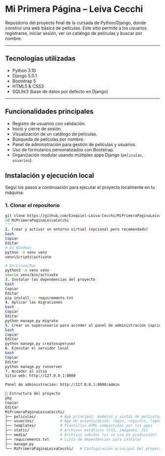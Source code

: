 #  Mi Primera Página – Leiva Cecchi

Repositorio del proyecto final de la cursada de Python/Django, donde construí una web básica de películas. Este sitio permite a los usuarios registrarse, iniciar sesión, ver un catálogo de películas y buscar por nombre.

---

##  Tecnologías utilizadas

-  Python 3.10
-  Django 5.0.1
-  Bootstrap 5
-  HTML5 & CSS3
-  SQLite3 (base de datos por defecto en Django)

---

##  Funcionalidades principales

-  Registro de usuarios con validación.
-  Inicio y cierre de sesión.
-  Visualización de un catálogo de películas.
-  Búsqueda de películas por nombre.
-  Panel de administración para gestión de películas y usuarios.
-  Uso de formularios personalizados con Bootstrap.
-  Organización modular usando múltiples apps Django (`peliculas`, `usuarios`).

## Instalación y ejecución local

Seguí los pasos a continuación para ejecutar el proyecto localmente en tu máquina:

### 1. Clonar el repositorio
```bash
git clone https://github.com/Ezequiel-Leiva-Cecchi/MiPrimeraPaginaLeivaCecchi.git
cd MiPrimeraPaginaLeivaCecchi'
'''
2. Crear y activar un entorno virtual (opcional pero recomendado)
bash
Copiar
Editar
# En Windows
python -m venv venv
venv\Scripts\activate

# En Linux/Mac
python3 -m venv venv
source venv/bin/activate
3. Instalar las dependencias del proyecto
bash
Copiar
Editar
pip install -r requirements.txt
4. Aplicar las migraciones
bash
Copiar
Editar
python manage.py migrate
5. Crear un superusuario para acceder al panel de administración (opcional)
bash
Copiar
Editar
python manage.py createsuperuser
6. Ejecutar el servidor local
bash
Copiar
Editar
python manage.py runserver
7. Acceder al sitio
Sitio web: http://127.0.0.1:8000

Panel de administración: http://127.0.0.1:8000/admin

📁 Estructura del proyecto
php
Copiar
Editar
MiPrimeraPaginaLeivaCecchi/
├── peliculas/           # App principal: modelos y vistas de películas
├── usuarios/            # App de autenticación: login, registro, logout
├── templates/           # Plantillas HTML compartidas por las apps
├── static/              # Archivos estáticos (CSS, imágenes, JS)
├── media/               # Archivos subidos (si se usa en producción)
├── requirements.txt     # Lista de dependencias para instalar
├── manage.py
└── MiPrimeraPaginaLeivaCecchi/   # Configuración principal del proyecto
